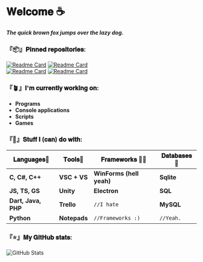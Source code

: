 
# **𝐖𝐞𝐥𝐜𝐨𝐦𝐞 ☕**

***The quick brown fox jumps over the lazy dog.***


### 『📦』**𝐏𝐢𝐧𝐧𝐞𝐝 𝐫𝐞𝐩𝐨𝐬𝐢𝐭𝐨𝐫𝐢𝐞𝐬:**

[![Readme Card](https://github-readme-stats.vercel.app/api/pin/?username=DaikoCode3&repo=Fask&theme=dark)](https://github.com/DaikoCode3/Fask)
[![Readme Card](https://github-readme-stats.vercel.app/api/pin/?username=DaikoCode3&repo=VoiceIT&theme=dark)](https://github.com/DaikoCode3/VoiceIT)\
[![Readme Card](https://github-readme-stats.vercel.app/api/pin/?username=DaikoCode3&repo=Scopa&theme=dark)](https://github.com/DaikoCode3/Scopa)
[![Readme Card](https://github-readme-stats.vercel.app/api/pin/?username=DaikoCode3&repo=Campfire&theme=dark)](https://github.com/DaikoCode3/Campfire)

### **『🪴』𝐈'𝐦 𝐜𝐮𝐫𝐫𝐞𝐧𝐭𝐥𝐲 𝐰𝐨𝐫𝐤𝐢𝐧𝐠 𝐨𝐧:** 
- **Programs**
- **Console applications**
- **Scripts**
- **Games**

### **『🦜』𝐒𝐭𝐮𝐟𝐟 𝐈 (𝐜𝐚𝐧) 𝐝𝐨 𝐰𝐢𝐭𝐡:**

**𝐋𝐚𝐧𝐠𝐮𝐚𝐠𝐞𝐬📜**    |**𝐓𝐨𝐨𝐥𝐬🔧** |**𝐅𝐫𝐚𝐦𝐞𝐰𝐨𝐫𝐤𝐬 👨‍💻**      |**𝐃𝐚𝐭𝐚𝐛𝐚𝐬𝐞𝐬💾**
-------------------|------------|------------------------|---------------
**C, C#, C++**     |**VSC + VS**|**WinForms (hell yeah)**|**Sqlite**
**JS, TS, GS**     |**Unity**   |**Electron**            |**SQL**
**Dart, Java, PHP**|**Trello**  |`//I hate`              |**MySQL**
**Python**         |**Notepads**|`//Frameworks :)`       |`//Yeah.`



### 『⭐』𝐌𝐲 𝐆𝐢𝐭𝐇𝐮𝐛 𝐬𝐭𝐚𝐭𝐬:
![GitHub Stats](https://github-readme-stats.vercel.app/api?username=DaikoCode3&theme=dark&hide_title=true)
